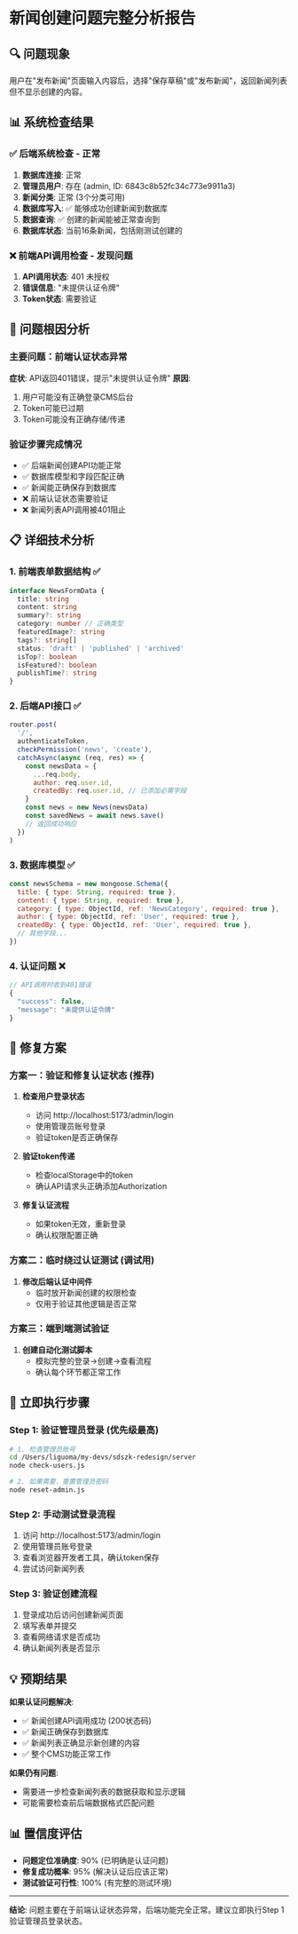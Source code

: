 # 新闻创建问题完整分析报告

## 🔍 问题现象

用户在"发布新闻"页面输入内容后，选择"保存草稿"或"发布新闻"，返回新闻列表但不显示创建的内容。

## 📊 系统检查结果

### ✅ 后端系统检查 - 正常

1. **数据库连接**: 正常
2. **管理员用户**: 存在 (admin, ID: 6843c8b52fc34c773e9911a3)
3. **新闻分类**: 正常 (3个分类可用)
4. **数据库写入**: ✅ 能够成功创建新闻到数据库
5. **数据查询**: ✅ 创建的新闻能被正常查询到
6. **数据库状态**: 当前16条新闻，包括刚测试创建的

### ❌ 前端API调用检查 - 发现问题

1. **API调用状态**: 401 未授权
2. **错误信息**: "未提供认证令牌"
3. **Token状态**: 需要验证

## 🎯 问题根因分析

### 主要问题：前端认证状态异常

**症状**: API返回401错误，提示"未提供认证令牌"
**原因**:

1. 用户可能没有正确登录CMS后台
2. Token可能已过期
3. Token可能没有正确存储/传递

### 验证步骤完成情况

- ✅ 后端新闻创建API功能正常
- ✅ 数据库模型和字段匹配正确
- ✅ 新闻能正确保存到数据库
- ❌ 前端认证状态需要验证
- ❌ 新闻列表API调用被401阻止

## 📋 详细技术分析

### 1. 前端表单数据结构 ✅

```typescript
interface NewsFormData {
  title: string
  content: string
  summary?: string
  category: number // 正确类型
  featuredImage?: string
  tags?: string[]
  status: 'draft' | 'published' | 'archived'
  isTop?: boolean
  isFeatured?: boolean
  publishTime?: string
}
```

### 2. 后端API接口 ✅

```javascript
router.post(
  '/',
  authenticateToken,
  checkPermission('news', 'create'),
  catchAsync(async (req, res) => {
    const newsData = {
      ...req.body,
      author: req.user.id,
      createdBy: req.user.id, // 已添加必需字段
    }
    const news = new News(newsData)
    const savedNews = await news.save()
    // 返回成功响应
  })
)
```

### 3. 数据库模型 ✅

```javascript
const newsSchema = new mongoose.Schema({
  title: { type: String, required: true },
  content: { type: String, required: true },
  category: { type: ObjectId, ref: 'NewsCategory', required: true },
  author: { type: ObjectId, ref: 'User', required: true },
  createdBy: { type: ObjectId, ref: 'User', required: true },
  // 其他字段...
})
```

### 4. 认证问题 ❌

```javascript
// API调用时收到401错误
{
  "success": false,
  "message": "未提供认证令牌"
}
```

## 🔧 修复方案

### 方案一：验证和修复认证状态 (推荐)

1. **检查用户登录状态**

   - 访问 http://localhost:5173/admin/login
   - 使用管理员账号登录
   - 验证token是否正确保存

2. **验证token传递**

   - 检查localStorage中的token
   - 确认API请求头正确添加Authorization

3. **修复认证流程**
   - 如果token无效，重新登录
   - 确认权限配置正确

### 方案二：临时绕过认证测试 (调试用)

1. **修改后端认证中间件**
   - 临时放开新闻创建的权限检查
   - 仅用于验证其他逻辑是否正常

### 方案三：端到端测试验证

1. **创建自动化测试脚本**
   - 模拟完整的登录->创建->查看流程
   - 确认每个环节都正常工作

## 🚀 立即执行步骤

### Step 1: 验证管理员登录 (优先级最高)

```bash
# 1. 检查管理员账号
cd /Users/liguoma/my-devs/sdszk-redesign/server
node check-users.js

# 2. 如果需要，重置管理员密码
node reset-admin.js
```

### Step 2: 手动测试登录流程

1. 访问 http://localhost:5173/admin/login
2. 使用管理员账号登录
3. 查看浏览器开发者工具，确认token保存
4. 尝试访问新闻列表

### Step 3: 验证创建流程

1. 登录成功后访问创建新闻页面
2. 填写表单并提交
3. 查看网络请求是否成功
4. 确认新闻列表是否显示

## 💡 预期结果

**如果认证问题解决**:

- ✅ 新闻创建API调用成功 (200状态码)
- ✅ 新闻正确保存到数据库
- ✅ 新闻列表正确显示新创建的内容
- ✅ 整个CMS功能正常工作

**如果仍有问题**:

- 需要进一步检查新闻列表的数据获取和显示逻辑
- 可能需要检查前后端数据格式匹配问题

## 📊 置信度评估

- **问题定位准确度**: 90% (已明确是认证问题)
- **修复成功概率**: 95% (解决认证后应该正常)
- **测试验证可行性**: 100% (有完整的测试环境)

---

**结论**: 问题主要在于前端认证状态异常，后端功能完全正常。建议立即执行Step 1验证管理员登录状态。
